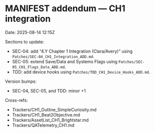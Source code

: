 # MANIFEST addendum — CH1 integration
Date: 2025-08-14 12:15Z

Sections to update:
- SEC-04: add “4.Y Chapter 1 Integration (Clara/Avery)” using `Patches/SEC-04_CH1_Integration_ADD.md`.
- SEC-05: extend Save/Data and Systems Flags using `Patches/SEC-05_CH1_Flags_Data_ADD.md`.
- TDD: add device hooks using `Patches/TDD_CH1_Device_Hooks_ADD.md`.

Version bumps:
- SEC-04, SEC-05, and TDD: minor +1

Cross-refs:
- Trackers/CH1_Outline_SimpleCuriosity.md
- Trackers/CH1_Beat2Objective.md
- Trackers/AssetList_CH1_Brightstar.md
- Trackers/QATelemetry_CH1.md
